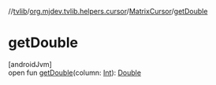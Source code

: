 //[tvlib](../../../index.md)/[org.mjdev.tvlib.helpers.cursor](../index.md)/[MatrixCursor](index.md)/[getDouble](get-double.md)

# getDouble

[androidJvm]\
open fun [getDouble](get-double.md)(column: [Int](https://kotlinlang.org/api/latest/jvm/stdlib/kotlin/-int/index.html)): [Double](https://kotlinlang.org/api/latest/jvm/stdlib/kotlin/-double/index.html)

